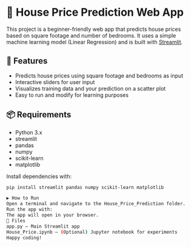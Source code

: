 # 🏡 House Price Prediction Web App

This project is a beginner-friendly web app that predicts house prices based on square footage and number of bedrooms. It uses a simple machine learning model (Linear Regression) and is built with [Streamlit](https://streamlit.io/).

## 🚀 Features

- Predicts house prices using square footage and bedrooms as input
- Interactive sliders for user input
- Visualizes training data and your prediction on a scatter plot
- Easy to run and modify for learning purposes

## 📦 Requirements

- Python 3.x
- streamlit
- pandas
- numpy
- scikit-learn
- matplotlib

Install dependencies with:

```sh
pip install streamlit pandas numpy scikit-learn matplotlib

▶️ How to Run
Open a terminal and navigate to the House_Price_Prediction folder.
Run the app with:
The app will open in your browser.
📁 Files
app.py – Main Streamlit app
House_Price.ipynb – (Optional) Jupyter notebook for experiments
Happy coding!

